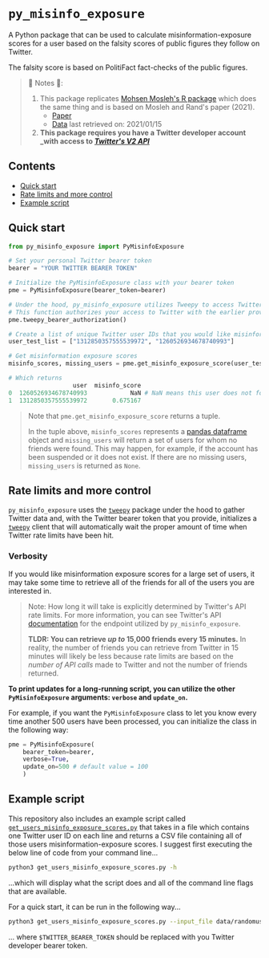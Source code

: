 # `py_misinfo_exposure`
A Python package that can be used to calculate misinformation-exposure scores for a user based on the falsity scores of public figures they follow on Twitter.

The falsity score is based on PolitiFact fact-checks of the public figures.

> 🚨 Notes 🚨:
> 1. This package replicates [Mohsen Mosleh's R package](https://github.com/mmosleh/minfo-exposure) which does the same thing and is based on Mosleh and Rand's paper (2021). 
>     - [Paper](https://psyarxiv.com/ye3pf/)
>     - [Data](https://github.com/mmosleh/minfo-exposure/tree/main/data) last retrieved on: 2021/01/15
> 2. **This package requires you have a Twitter developer account _with access to [_Twitter's V2 API_](https://developer.twitter.com/en/docs/twitter-api)** 

## Contents
- [Quick start](#quick-start)
- [Rate limits and more control](#rate-limits-and-more-control)
- [Example script](#example-script)


## Quick start

```python
from py_misinfo_exposure import PyMisinfoExposure

# Set your personal Twitter bearer token
bearer = "YOUR TWITTER BEARER TOKEN"

# Initialize the PyMisinfoExposure class with your bearer token
pme = PyMisinfoExposure(bearer_token=bearer)

# Under the hood, py_misinfo_exposure utilizes Tweepy to access Twitter data
# This function authorizes your access to Twitter with the earlier provided bearer token
pme.tweepy_bearer_authorization()

# Create a list of unique Twitter user IDs that you would like misinformation exposure scores for
user_test_list = ["1312850357555539972", "1260526934678740993"]

# Get misinformation exposure scores
misinfo_scores, missing_users = pme.get_misinfo_exposure_score(user_test_list)

# Which returns
                  user  misinfo_score
0  1260526934678740993            NaN # NaN means this user does not follow any of the tracked political elites
1  1312850357555539972       0.675167
```
> Note that `pme.get_misinfo_exposure_score` returns a tuple.
>
> In the tuple above, `misinfo_scores` represents a [pandas dataframe](https://pandas.pydata.org/pandas-docs/stable/reference/api/pandas.DataFrame.html) object and `missing_users` will return a set of users for whom no friends were found. This may happen, for example, if the account has been suspended or it does not exist. If there are no missing users, `missing_users` is returned as `None`.


## Rate limits and more control

`py_misinfo_exposure` uses the [`tweepy`](https://www.tweepy.org/) package under the hood to gather Twitter data and, with the Twitter bearer token that you provide, initializes a [`tweepy`](https://www.tweepy.org/) client that will automatically wait the proper amount of time when Twitter rate limits have been hit.

### Verbosity 
If you would like misinformation exposure scores for a large set of users, it may take some time to retrieve all of the friends for all of the users you are interested in.

> Note: How long it will take is explicitly determined by Twitter's API rate limits. For more information, you can see Twitter's API [documentation](https://developer.twitter.com/en/docs/twitter-api/users/follows/api-reference/get-users-id-following) for the endpoint utilized by `py_misinfo_exposure`. 
>
> **TLDR: You can retrieve _up to_ 15,000 friends every 15 minutes.** In reality, the number of friends you can retrieve from Twitter in 15 minutes will likely be less because rate limits are based on the _number of API calls_ made to Twitter and not the number of friends returned.

**To print updates for a long-running script, you can utilize the other `PyMisinfoExposure` arguments: `verbose` and `update_on`.**

For example, if you want the `PyMisinfoExposure` class to let you know every time another 500 users have been processed, you can initialize the class in the following way:

```python
pme = PyMisinfoExposure(
    bearer_token=bearer,
    verbose=True,
    update_on=500 # default value = 100
    )
```

## Example script
This repository also includes an example script called [`get_users_misinfo_exposure_scores.py`](https://github.com/mr-devs/py_misinfo_exposure/blob/main/get_users_misinfo_exposure_scores.py) that takes in a file which contains one Twitter user ID on each line and returns a CSV file containing all of those users misinformation-exposure scores. I suggest first executing the below line of code from your command line...

```bash
python3 get_users_misinfo_exposure_scores.py -h
```

...which will display what the script does and all of the command line flags that are available.

For a quick start, it can be run in the following way...

```bash
python3 get_users_misinfo_exposure_scores.py --input_file data/randomusers.txt --output_file 'my_output_filename' --bearer_token $TWITTER_BEARER_TOKEN
```

... where `$TWITTER_BEARER_TOKEN` should be replaced with you Twitter developer bearer token. 